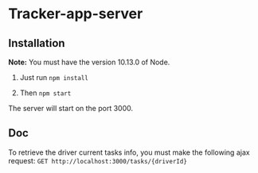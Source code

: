 
# Tracker-app-server

## Installation 

**Note:** You must have the version 10.13.0 of Node.

1. Just run `npm install` 

2. Then `npm start`

The server will start on the port 3000. 


## Doc 

To retrieve the driver current tasks info, you must make the following ajax request: 
`GET http://localhost:3000/tasks/{driverId}`
